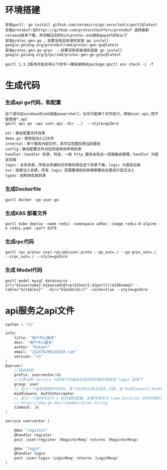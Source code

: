 # 环境搭建
    安装goctl: go install github.com/zeromicro/go-zero/tools/goctl@latest
    安装protobuf:在https://github.com/protocolbuffers/protobuf 选择最新release版本下载，并将解压后的bin\protoc.exe放到gopath的bin下
    安装protoc-gen-go ，如果没有安装请先安装 go install google.golang.org/protobuf/cmd/protoc-gen-go@latest
    安装protoc-gen-go-grpc  ，如果没有安装请先安装 go install google.golang.org/grpc/cmd/protoc-gen-go-grpc@latest

    goctl 1.3.3版本开始支持以下命令一键安装剩余package:goctl env check -i -f

# 生成代码
### 生成api go代码，和配置
    这个语句在windows的cmd或者powershell，似乎只能单个文件执行，例如user.api,而不能使用*.api
    goctl api go -api user.api -dir ../  --style=goZero

    etc：静态配置文件目录
    demo.go：程序启动入口文件
    internal：单个服务内部文件，其可见范围仅限当前服务
    config：静态配置文件对应的结构体声明目录
    handler：handler 目录，可选，一般 http 服务会有这一层做路由管理，handler 为固定后缀
    logic：业务目录，所有业务编码文件都存放在这个目录下面，logic 为固定后缀
    svc：依赖注入目录，所有 logic 层需要用到的依赖都要在这里进行显式注入
    types：结构体存放目录

### 生成Dockerfile
    goctl docker -go user.go
### 生成K8S 部署文件
    goctl kube deploy -name redis -namespace adhoc -image redis:6-alpine -o redis.yaml -port 6379

### 生成rpc代码
    goctl rpc protoc user-rpc/pb/user.proto --go_out=./ --go-grpc_out=./  --zrpc_out=./ --style=goZero 

### 生成 Model代码
    goctl model mysql datasource -url="${username}:${passwd}@tcp(${host}:${port})/${dbname}" -table="${tables}"  -dir="${modeldir}" -cache=true --style=goZero

# api服务之api文件
```go
syntax = "v1"

info(
	title: "用户中心服务"
	desc: "用户中心服务"
	author: "Mikael"
	email: "13247629622@163.com"
	version: "v1"
)
@server(
    //路由前缀
	prefix: usercenter/v1
    //代表当前 service 代码块下的路由生成代码时都会被放到 login 目录下
	group: user
    // 定义一个鉴权控制的中间件，多个中间件以英文逗号,分割，如 Middleware1,Middleware2,中间件按声明顺序执行
    middleware: AuthInterceptor
    // 定义一个超时时长为 3 秒的超时配置，这里可填写为 time.Duration 的字符串形式，详情可参考 
    // https://pkg.go.dev/time#Duration.String
    timeout: 3s
)

service usercenter {
	
	@doc "register"
	@handler register
	post /user/register (RegisterReq) returns (RegisterResp)
	
	@doc "login"
	@handler login
	post /user/login (LoginReq) returns (LoginResp)
}


```

